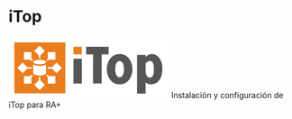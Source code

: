 # iTop
![alt text for screen readers](/img/logo-itop.png "Text to show on mouseover")
 Instalación y configuración de iTop para RA+
